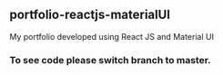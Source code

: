 ## portfolio-reactjs-materialUI
My portfolio developed using React JS and Material UI

### To see code please switch branch to master. 

